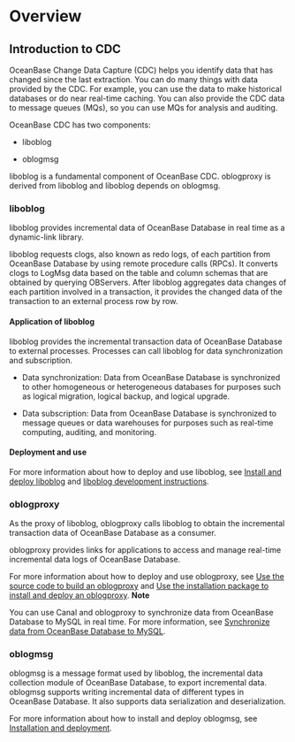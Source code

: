 Overview 
=============================



Introduction to CDC 
----------------------------------------



OceanBase Change Data Capture (CDC) helps you identify data that has changed since the last extraction. You can do many things with data provided by the CDC. For example, you can use the data to make historical databases or do near real-time caching. You can also provide the CDC data to message queues (MQs), so you can use MQs for analysis and auditing. 

OceanBase CDC has two components:

* liboblog

  

* oblogmsg

  




liboblog is a fundamental component of OceanBase CDC. oblogproxy is derived from liboblog and liboblog depends on oblogmsg. 



### liboblog 

liboblog provides incremental data of OceanBase Database in real time as a dynamic-link library. 

liboblog requests clogs, also known as redo logs, of each partition from OceanBase Database by using remote procedure calls (RPCs). It converts clogs to LogMsg data based on the table and column schemas that are obtained by querying OBServers. After liboblog aggregates data changes of each partition involved in a transaction, it provides the changed data of the transaction to an external process row by row. 

#### Application of liboblog 

liboblog provides the incremental transaction data of OceanBase Database to external processes. Processes can call liboblog for data synchronization and subscription. 

* Data synchronization: Data from OceanBase Database is synchronized to other homogeneous or heterogeneous databases for purposes such as logical migration, logical backup, and logical upgrade.

  

* Data subscription: Data from OceanBase Database is synchronized to message queues or data warehouses for purposes such as real-time computing, auditing, and monitoring.

  




#### Deployment and use 

For more information about how to deploy and use liboblog, see [Install and deploy liboblog](2.liboblog/1.deploy-and-use-liboblog/1.install-and-deploy-liboblog.md) and [liboblog development instructions](2.liboblog/1.deploy-and-use-liboblog/2.liboblog-development-instructions.md).

### oblogproxy 

As the proxy of liboblog, oblogproxy calls liboblog to obtain the incremental transaction data of OceanBase Database as a consumer. 

oblogproxy provides links for applications to access and manage real-time incremental data logs of OceanBase Database. 

For more information about how to deploy and use oblogproxy, see [Use the source code to build an oblogproxy](3.oblogproxy/1.install-and-deploy-oblogproxy/1.use-source-code-to-build-an-oblogproxy.md) and [Use the installation package to install and deploy an oblogproxy](3.oblogproxy/1.install-and-deploy-oblogproxy/2.install-and-deploy-oblogproxy-by-using-the-installation-package.md). 
**Note**

You can use Canal and oblogproxy to synchronize data from OceanBase Database to MySQL in real time. For more information, see [Synchronize data from OceanBase Database to MySQL](../../7.developer-guide/5.migrate-data-to-oceanbase-database/4.synchronize-data-from-oceanbase-database-to-mysql.md).

### oblogmsg 

oblogmsg is a message format used by liboblog, the incremental data collection module of OceanBase Database, to export incremental data. oblogmsg supports writing incremental data of different types in OceanBase Database. It also supports data serialization and deserialization. 

For more information about how to install and deploy oblogmsg, see [Installation and deployment](4.oblogmsg/1.install-and-deploy-oblogmsg.md).









